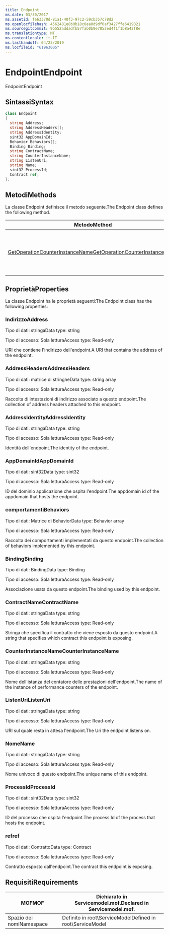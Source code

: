 ```yaml
---
title: Endpoint
ms.date: 03/30/2017
ms.assetid: fe63370d-81a1-40f3-97c2-59cb357c78d2
ms.openlocfilehash: 4562481e8b0b18c0ea0d9df0af3427ffe6419821
ms.sourcegitcommit: 9b552addadfb57fab0b9e7852ed4f1f1b8a42f8e
ms.translationtype: MT
ms.contentlocale: it-IT
ms.lasthandoff: 04/23/2019
ms.locfileid: "61963605"
---
```

# <a name="endpoint"></a><span data-ttu-id="9d605-102">Endpoint</span><span class="sxs-lookup"><span data-stu-id="9d605-102">Endpoint</span></span>
<span data-ttu-id="9d605-103">Endpoint</span><span class="sxs-lookup"><span data-stu-id="9d605-103">Endpoint</span></span>  
  
## <a name="syntax"></a><span data-ttu-id="9d605-104">Sintassi</span><span class="sxs-lookup"><span data-stu-id="9d605-104">Syntax</span></span>  
  
```csharp
class Endpoint  
{  
  string Address;  
  string AddressHeaders[];  
  string AddressIdentity;  
  sint32 AppDomainId;  
  Behavior Behaviors[];  
  Binding Binding;  
  string ContractName;  
  string CounterInstanceName;  
  string ListenUri;  
  string Name;  
  sint32 ProcessId;  
  Contract ref;  
};  
```  
  
## <a name="methods"></a><span data-ttu-id="9d605-105">Metodi</span><span class="sxs-lookup"><span data-stu-id="9d605-105">Methods</span></span>  
 <span data-ttu-id="9d605-106">La classe Endpoint definisce il metodo seguente.</span><span class="sxs-lookup"><span data-stu-id="9d605-106">The Endpoint class defines the following method.</span></span>  
  
|<span data-ttu-id="9d605-107">Metodo</span><span class="sxs-lookup"><span data-stu-id="9d605-107">Method</span></span>|<span data-ttu-id="9d605-108">Descrizione</span><span class="sxs-lookup"><span data-stu-id="9d605-108">Description</span></span>|  
|------------|-----------------|  
|[<span data-ttu-id="9d605-109">GetOperationCounterInstanceName</span><span class="sxs-lookup"><span data-stu-id="9d605-109">GetOperationCounterInstanceName</span></span>](../../../../../docs/framework/wcf/diagnostics/wmi/getoperationcounterinstancename.md)|<span data-ttu-id="9d605-110">Recupera il nome dell'istanza del contatore delle prestazioni dell'operazione.</span><span class="sxs-lookup"><span data-stu-id="9d605-110">Retrieves the operation performance counter instance name</span></span>|  
  
## <a name="properties"></a><span data-ttu-id="9d605-111">Proprietà</span><span class="sxs-lookup"><span data-stu-id="9d605-111">Properties</span></span>  
 <span data-ttu-id="9d605-112">La classe Endpoint ha le proprietà seguenti:</span><span class="sxs-lookup"><span data-stu-id="9d605-112">The Endpoint class has the following properties:</span></span>  
  
### <a name="address"></a><span data-ttu-id="9d605-113">Indirizzo</span><span class="sxs-lookup"><span data-stu-id="9d605-113">Address</span></span>  
 <span data-ttu-id="9d605-114">Tipo di dati: stringa</span><span class="sxs-lookup"><span data-stu-id="9d605-114">Data type: string</span></span>  
  
 <span data-ttu-id="9d605-115">Tipo di accesso: Sola lettura</span><span class="sxs-lookup"><span data-stu-id="9d605-115">Access type: Read-only</span></span>  
  
 <span data-ttu-id="9d605-116">URI che contiene l'indirizzo dell'endpoint.</span><span class="sxs-lookup"><span data-stu-id="9d605-116">A URI that contains the address of the endpoint.</span></span>  
  
### <a name="addressheaders"></a><span data-ttu-id="9d605-117">AddressHeaders</span><span class="sxs-lookup"><span data-stu-id="9d605-117">AddressHeaders</span></span>  
 <span data-ttu-id="9d605-118">Tipo di dati: matrice di stringhe</span><span class="sxs-lookup"><span data-stu-id="9d605-118">Data type: string array</span></span>  
  
 <span data-ttu-id="9d605-119">Tipo di accesso: Sola lettura</span><span class="sxs-lookup"><span data-stu-id="9d605-119">Access type: Read-only</span></span>  
  
 <span data-ttu-id="9d605-120">Raccolta di intestazioni di indirizzo associato a questo endpoint.</span><span class="sxs-lookup"><span data-stu-id="9d605-120">The collection of address headers attached to this endpoint.</span></span>  
  
### <a name="addressidentity"></a><span data-ttu-id="9d605-121">AddressIdentity</span><span class="sxs-lookup"><span data-stu-id="9d605-121">AddressIdentity</span></span>  
 <span data-ttu-id="9d605-122">Tipo di dati: stringa</span><span class="sxs-lookup"><span data-stu-id="9d605-122">Data type: string</span></span>  
  
 <span data-ttu-id="9d605-123">Tipo di accesso: Sola lettura</span><span class="sxs-lookup"><span data-stu-id="9d605-123">Access type: Read-only</span></span>  
  
 <span data-ttu-id="9d605-124">Identità dell'endpoint.</span><span class="sxs-lookup"><span data-stu-id="9d605-124">The identity of the endpoint.</span></span>  
  
### <a name="appdomainid"></a><span data-ttu-id="9d605-125">AppDomainId</span><span class="sxs-lookup"><span data-stu-id="9d605-125">AppDomainId</span></span>  
 <span data-ttu-id="9d605-126">Tipo di dati: sint32</span><span class="sxs-lookup"><span data-stu-id="9d605-126">Data type: sint32</span></span>  
  
 <span data-ttu-id="9d605-127">Tipo di accesso: Sola lettura</span><span class="sxs-lookup"><span data-stu-id="9d605-127">Access type: Read-only</span></span>  
  
 <span data-ttu-id="9d605-128">ID del dominio applicazione che ospita l'endpoint.</span><span class="sxs-lookup"><span data-stu-id="9d605-128">The appdomain id of the appdomain that hosts the endpoint.</span></span>  
  
### <a name="behaviors"></a><span data-ttu-id="9d605-129">comportamenti</span><span class="sxs-lookup"><span data-stu-id="9d605-129">Behaviors</span></span>  
 <span data-ttu-id="9d605-130">Tipo di dati: Matrice di Behavior</span><span class="sxs-lookup"><span data-stu-id="9d605-130">Data type: Behavior array</span></span>  
  
 <span data-ttu-id="9d605-131">Tipo di accesso: Sola lettura</span><span class="sxs-lookup"><span data-stu-id="9d605-131">Access type: Read-only</span></span>  
  
 <span data-ttu-id="9d605-132">Raccolta dei comportamenti implementati da questo endpoint.</span><span class="sxs-lookup"><span data-stu-id="9d605-132">The collection of behaviors implemented by this endpoint.</span></span>  
  
### <a name="binding"></a><span data-ttu-id="9d605-133">Binding</span><span class="sxs-lookup"><span data-stu-id="9d605-133">Binding</span></span>  
 <span data-ttu-id="9d605-134">Tipo di dati: Binding</span><span class="sxs-lookup"><span data-stu-id="9d605-134">Data type: Binding</span></span>  
  
 <span data-ttu-id="9d605-135">Tipo di accesso: Sola lettura</span><span class="sxs-lookup"><span data-stu-id="9d605-135">Access type: Read-only</span></span>  
  
 <span data-ttu-id="9d605-136">Associazione usata da questo endpoint.</span><span class="sxs-lookup"><span data-stu-id="9d605-136">The binding used by this endpoint.</span></span>  
  
### <a name="contractname"></a><span data-ttu-id="9d605-137">ContractName</span><span class="sxs-lookup"><span data-stu-id="9d605-137">ContractName</span></span>  
 <span data-ttu-id="9d605-138">Tipo di dati: stringa</span><span class="sxs-lookup"><span data-stu-id="9d605-138">Data type: string</span></span>  
  
 <span data-ttu-id="9d605-139">Tipo di accesso: Sola lettura</span><span class="sxs-lookup"><span data-stu-id="9d605-139">Access type: Read-only</span></span>  
  
 <span data-ttu-id="9d605-140">Stringa che specifica il contratto che viene esposto da questo endpoint.</span><span class="sxs-lookup"><span data-stu-id="9d605-140">A string that specifies which contract this endpoint is exposing.</span></span>  
  
### <a name="counterinstancename"></a><span data-ttu-id="9d605-141">CounterInstanceName</span><span class="sxs-lookup"><span data-stu-id="9d605-141">CounterInstanceName</span></span>  
 <span data-ttu-id="9d605-142">Tipo di dati: stringa</span><span class="sxs-lookup"><span data-stu-id="9d605-142">Data type: string</span></span>  
  
 <span data-ttu-id="9d605-143">Tipo di accesso: Sola lettura</span><span class="sxs-lookup"><span data-stu-id="9d605-143">Access type: Read-only</span></span>  
  
 <span data-ttu-id="9d605-144">Nome dell'istanza del contatore delle prestazioni dell'endpoint.</span><span class="sxs-lookup"><span data-stu-id="9d605-144">The name of the instance of performance counters of the endpoint.</span></span>  
  
### <a name="listenuri"></a><span data-ttu-id="9d605-145">ListenUri</span><span class="sxs-lookup"><span data-stu-id="9d605-145">ListenUri</span></span>  
 <span data-ttu-id="9d605-146">Tipo di dati: stringa</span><span class="sxs-lookup"><span data-stu-id="9d605-146">Data type: string</span></span>  
  
 <span data-ttu-id="9d605-147">Tipo di accesso: Sola lettura</span><span class="sxs-lookup"><span data-stu-id="9d605-147">Access type: Read-only</span></span>  
  
 <span data-ttu-id="9d605-148">URI sul quale resta in attesa l'endpoint.</span><span class="sxs-lookup"><span data-stu-id="9d605-148">The Uri the endpoint listens on.</span></span>  
  
### <a name="name"></a><span data-ttu-id="9d605-149">Nome</span><span class="sxs-lookup"><span data-stu-id="9d605-149">Name</span></span>  
 <span data-ttu-id="9d605-150">Tipo di dati: stringa</span><span class="sxs-lookup"><span data-stu-id="9d605-150">Data type: string</span></span>  
  
 <span data-ttu-id="9d605-151">Tipo di accesso: Sola lettura</span><span class="sxs-lookup"><span data-stu-id="9d605-151">Access type: Read-only</span></span>  
  
 <span data-ttu-id="9d605-152">Nome univoco di questo endpoint.</span><span class="sxs-lookup"><span data-stu-id="9d605-152">The unique name of this endpoint.</span></span>  
  
### <a name="processid"></a><span data-ttu-id="9d605-153">ProcessId</span><span class="sxs-lookup"><span data-stu-id="9d605-153">ProcessId</span></span>  
 <span data-ttu-id="9d605-154">Tipo di dati: sint32</span><span class="sxs-lookup"><span data-stu-id="9d605-154">Data type: sint32</span></span>  
  
 <span data-ttu-id="9d605-155">Tipo di accesso: Sola lettura</span><span class="sxs-lookup"><span data-stu-id="9d605-155">Access type: Read-only</span></span>  
  
 <span data-ttu-id="9d605-156">ID del processo che ospita l'endpoint.</span><span class="sxs-lookup"><span data-stu-id="9d605-156">The process Id of the process that hosts the endpoint.</span></span>  
  
### <a name="ref"></a><span data-ttu-id="9d605-157">ref</span><span class="sxs-lookup"><span data-stu-id="9d605-157">ref</span></span>  
 <span data-ttu-id="9d605-158">Tipo di dati: Contratto</span><span class="sxs-lookup"><span data-stu-id="9d605-158">Data type: Contract</span></span>  
  
 <span data-ttu-id="9d605-159">Tipo di accesso: Sola lettura</span><span class="sxs-lookup"><span data-stu-id="9d605-159">Access type: Read-only</span></span>  
  
 <span data-ttu-id="9d605-160">Contratto esposto dall'endpoint.</span><span class="sxs-lookup"><span data-stu-id="9d605-160">The contract this endpoint is exposing.</span></span>  
  
## <a name="requirements"></a><span data-ttu-id="9d605-161">Requisiti</span><span class="sxs-lookup"><span data-stu-id="9d605-161">Requirements</span></span>  
  
|<span data-ttu-id="9d605-162">MOF</span><span class="sxs-lookup"><span data-stu-id="9d605-162">MOF</span></span>|<span data-ttu-id="9d605-163">Dichiarato in Servicemodel.mof.</span><span class="sxs-lookup"><span data-stu-id="9d605-163">Declared in Servicemodel.mof.</span></span>|  
|---------|-----------------------------------|  
|<span data-ttu-id="9d605-164">Spazio dei nomi</span><span class="sxs-lookup"><span data-stu-id="9d605-164">Namespace</span></span>|<span data-ttu-id="9d605-165">Definito in root\ServiceModel</span><span class="sxs-lookup"><span data-stu-id="9d605-165">Defined in root\ServiceModel</span></span>|
